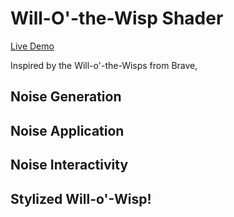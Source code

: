 # Will-O'-the-Wisp Shader

[Live Demo](https://yuhanliu-tech.github.io/will-o-wisp-shader/)

Inspired by the Will-o'-the-Wisps from Brave, 

## Noise Generation

## Noise Application

## Noise Interactivity 

## Stylized Will-o'-Wisp!

